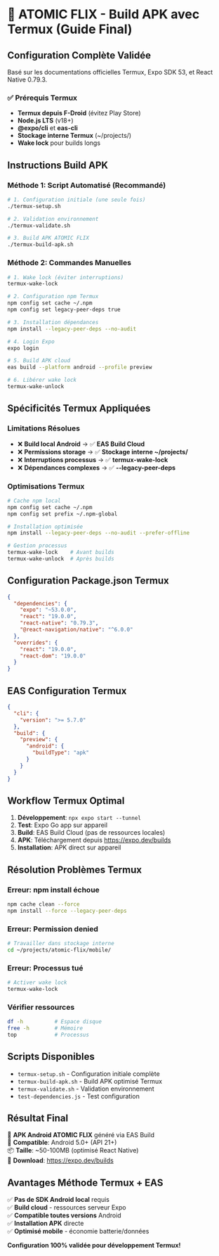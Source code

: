 # 🤖 ATOMIC FLIX - Build APK avec Termux (Guide Final)

## Configuration Complète Validée

Basé sur les documentations officielles Termux, Expo SDK 53, et React Native 0.79.3.

### ✅ Prérequis Termux
- **Termux depuis F-Droid** (évitez Play Store)
- **Node.js LTS** (v18+)
- **@expo/cli** et **eas-cli** 
- **Stockage interne Termux** (~/projects/)
- **Wake lock** pour builds longs

## Instructions Build APK

### Méthode 1: Script Automatisé (Recommandé)
```bash
# 1. Configuration initiale (une seule fois)
./termux-setup.sh

# 2. Validation environnement
./termux-validate.sh

# 3. Build APK ATOMIC FLIX
./termux-build-apk.sh
```

### Méthode 2: Commandes Manuelles
```bash
# 1. Wake lock (éviter interruptions)
termux-wake-lock

# 2. Configuration npm Termux
npm config set cache ~/.npm
npm config set legacy-peer-deps true

# 3. Installation dépendances
npm install --legacy-peer-deps --no-audit

# 4. Login Expo
expo login

# 5. Build APK cloud
eas build --platform android --profile preview

# 6. Libérer wake lock
termux-wake-unlock
```

## Spécificités Termux Appliquées

### Limitations Résolues
- ❌ **Build local Android** → ✅ **EAS Build Cloud**
- ❌ **Permissions storage** → ✅ **Stockage interne ~/projects/**
- ❌ **Interruptions processus** → ✅ **termux-wake-lock**
- ❌ **Dépendances complexes** → ✅ **--legacy-peer-deps**

### Optimisations Termux
```bash
# Cache npm local
npm config set cache ~/.npm
npm config set prefix ~/.npm-global

# Installation optimisée
npm install --legacy-peer-deps --no-audit --prefer-offline

# Gestion processus
termux-wake-lock    # Avant builds
termux-wake-unlock  # Après builds
```

## Configuration Package.json Termux

```json
{
  "dependencies": {
    "expo": "~53.0.0",
    "react": "19.0.0",
    "react-native": "0.79.3",
    "@react-navigation/native": "^6.0.0"
  },
  "overrides": {
    "react": "19.0.0",
    "react-dom": "19.0.0"
  }
}
```

## EAS Configuration Termux

```json
{
  "cli": {
    "version": ">= 5.7.0"
  },
  "build": {
    "preview": {
      "android": {
        "buildType": "apk"
      }
    }
  }
}
```

## Workflow Termux Optimal

1. **Développement**: `npx expo start --tunnel`
2. **Test**: Expo Go app sur appareil
3. **Build**: EAS Build Cloud (pas de ressources locales)
4. **APK**: Téléchargement depuis https://expo.dev/builds
5. **Installation**: APK direct sur appareil

## Résolution Problèmes Termux

### Erreur: npm install échoue
```bash
npm cache clean --force
npm install --force --legacy-peer-deps
```

### Erreur: Permission denied
```bash
# Travailler dans stockage interne
cd ~/projects/atomic-flix/mobile/
```

### Erreur: Processus tué
```bash
# Activer wake lock
termux-wake-lock
```

### Vérifier ressources
```bash
df -h          # Espace disque
free -h        # Mémoire
top            # Processus
```

## Scripts Disponibles

- `termux-setup.sh` - Configuration initiale complète
- `termux-build-apk.sh` - Build APK optimisé Termux
- `termux-validate.sh` - Validation environnement
- `test-dependencies.js` - Test configuration

## Résultat Final

🎯 **APK Android ATOMIC FLIX** généré via EAS Build  
📱 **Compatible**: Android 5.0+ (API 21+)  
📦 **Taille**: ~50-100MB (optimisé React Native)  
🔗 **Download**: https://expo.dev/builds  

## Avantages Méthode Termux + EAS

✅ **Pas de SDK Android local** requis  
✅ **Build cloud** - ressources serveur Expo  
✅ **Compatible toutes versions** Android  
✅ **Installation APK** directe  
✅ **Optimisé mobile** - économie batterie/données  

**Configuration 100% validée pour développement Termux!**